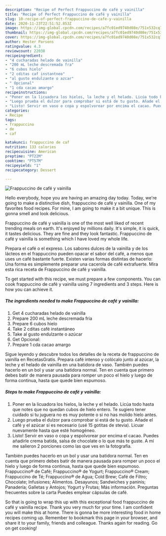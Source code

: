 ```yaml
---
description: "Recipe of Perfect Frappuccino de café y vainilla"
title: "Recipe of Perfect Frappuccino de café y vainilla"
slug: 10-recipe-of-perfect-frappuccino-de-cafe-y-vainilla
date: 2020-11-23T22:51:52.853Z
image: https://img-global.cpcdn.com/recipes/a7fc01ed9740d08e/751x532cq70/frappuccino-de-cafe-y-vainilla-foto-principal.jpg
thumbnail: https://img-global.cpcdn.com/recipes/a7fc01ed9740d08e/751x532cq70/frappuccino-de-cafe-y-vainilla-foto-principal.jpg
cover: https://img-global.cpcdn.com/recipes/a7fc01ed9740d08e/751x532cq70/frappuccino-de-cafe-y-vainilla-foto-principal.jpg
author: Hester Parsons
ratingvalue: 4.3
reviewcount: 22038
recipeingredient:
- "4 cucharadas helado de vainilla"
- "200 mL leche descremada fra"
- "6 cubos hielo"
- "2 cditas caf instantneo"
- "al gusto endulzante o azcar"
- " Opcional"
- "1 cda cacao amargo"
recipeinstructions:
- "Poner en la licuadora los hielos, la leche y el helado. Licúa todo hasta que notes que no quedan cubos de hielo entero. Te sugiero tener cuidado si tu juguera no es muy potente o si no has molido hielo antes."
- "Luego prueba el dulzor para comprobar si está de tu gusto. Añade el café y el azúcar si es necesario (usé 15 gotitas de stevia). Licuar nuevamente hasta que esté homogéneo."
- "Listo! Servir en vaso o copa y espolvorear por encima el cacao. Puedes añadirle crema batida, salsa de chocolate o lo que más te guste. A mí me salieron 2 porciones como las que ves en la fotografía."
categories:
- Recipe
tags:
- frappuccino
- de
- caf

katakunci: frappuccino de caf 
nutrition: 133 calories
recipecuisine: American
preptime: "PT22M"
cooktime: "PT57M"
recipeyield: "1"
recipecategory: Dessert

---
```



![Frappuccino de café y vainilla](https://img-global.cpcdn.com/recipes/a7fc01ed9740d08e/751x532cq70/frappuccino-de-cafe-y-vainilla-foto-principal.jpg)

Hello everybody, hope you are having an amazing day today. Today, we're going to make a distinctive dish, frappuccino de café y vainilla. One of my favorites food recipes. For mine, I am going to make it a bit unique. This is gonna smell and look delicious.

Frappuccino de café y vainilla is one of the most well liked of recent trending meals on earth. It's enjoyed by millions daily. It's simple, it is quick, it tastes delicious. They are fine and they look fantastic. Frappuccino de café y vainilla is something which I have loved my whole life.

Prepara el café o el expreso. Los sabores dulces de la vainilla y de los lácteos en el frappuccino pueden opacar el sabor del café, a menos que uses un café bastante fuerte. Existen varias formas distintas de hacerlo: Una forma es simplemente preparar una cacerola de café extrafuerte. Mira esta rica receta de Frappuccino de café y vainilla.


To get started with this recipe, we must prepare a few components. You can cook frappuccino de café y vainilla using 7 ingredients and 3 steps. Here is how you can achieve it.

<!--inarticleads1-->

##### The ingredients needed to make Frappuccino de café y vainilla:

1. Get 4 cucharadas helado de vainilla
1. Prepare 200 mL leche descremada fría
1. Prepare 6 cubos hielo
1. Take 2 cditas café instantáneo
1. Take al gusto endulzante o azúcar
1. Get  Opcional:
1. Prepare 1 cda cacao amargo


Sigue leyendo y descubre todos los detalles de la receta de frappuccino de vainilla en RecetasGratis. Prepara café intenso y colócalo junto al azúcar, la leche y el helado de vainilla en una batidora de vaso. También puedes hacerlo en un bol y usar una batidora normal. Ten en cuenta que primero debes batir de manera pausada para romper un poco el hielo y luego de forma continua, hasta que quede bien espumoso. 

<!--inarticleads2-->

##### Steps to make Frappuccino de café y vainilla:

1. Poner en la licuadora los hielos, la leche y el helado. Licúa todo hasta que notes que no quedan cubos de hielo entero. Te sugiero tener cuidado si tu juguera no es muy potente o si no has molido hielo antes.
1. Luego prueba el dulzor para comprobar si está de tu gusto. Añade el café y el azúcar si es necesario (usé 15 gotitas de stevia). Licuar nuevamente hasta que esté homogéneo.
1. Listo! Servir en vaso o copa y espolvorear por encima el cacao. Puedes añadirle crema batida, salsa de chocolate o lo que más te guste. A mí me salieron 2 porciones como las que ves en la fotografía.


También puedes hacerlo en un bol y usar una batidora normal. Ten en cuenta que primero debes batir de manera pausada para romper un poco el hielo y luego de forma continua, hasta que quede bien espumoso. Frappuccino® de Café; Frappuccino® de Yogurt; Frappuccino® Cream; Frappuccino de Té; Frappuccino®️ de Agua; Cold Brew; Café de Filtro; Chocolate; Infusiones; Alimentos. Desayunos; Sandwiches y paninis; Panadería; Galletas y Antojos; Yogurt y Frutas; Más información. Preguntas frecuentes sobre la carta Puedes emplear cápsulas de café. 

So that is going to wrap this up with this exceptional food frappuccino de café y vainilla recipe. Thank you very much for your time. I am confident you will make this at home. There is gonna be more interesting food in home recipes coming up. Remember to bookmark this page in your browser, and share it to your family, friends and colleague. Thanks again for reading. Go on get cooking!
